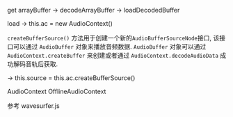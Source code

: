 get arrayBuffer -> decodeArrayBuffer -> loadDecodedBuffer

load
-> this.ac = new AudioContext()

`createBufferSource()` 方法用于创建一个新的`AudioBufferSourceNode`接口, 该接口可以通过 `AudioBuffer` 对象来播放音频数据.
`AudioBuffer` 对象可以通过 `AudioContext.createBuffer` 来创建或者通过 `AudioContext.decodeAudioData` 成功解码音轨后获取.

-> this.source = this.ac.createBufferSource()

AudioContext
OfflineAudioContext

参考 wavesurfer.js
